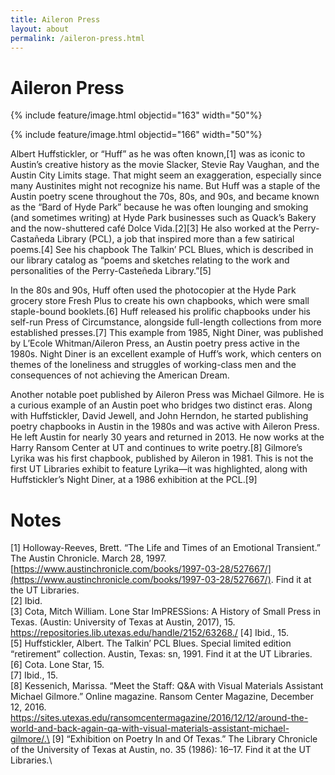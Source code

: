 ```yaml
---
title: Aileron Press
layout: about
permalink: /aileron-press.html
---
```

# Aileron Press
{% include feature/image.html objectid="163" width="50"%}

{% include feature/image.html objectid="166" width="50"%}

Albert Huffstickler, or “Huff” as he was often known,[1] was as iconic to Austin’s creative history as the movie Slacker, Stevie Ray Vaughan, and the Austin City Limits stage. That might seem an exaggeration, especially since many Austinites might not recognize his name. But Huff was a staple of the Austin poetry scene throughout the 70s, 80s, and 90s, and became known as the “Bard of Hyde Park” because he was often lounging and smoking (and sometimes writing) at Hyde Park businesses such as Quack’s Bakery and the now-shuttered café Dolce Vida.[2][3] He also worked at the Perry-Castañeda Library (PCL), a job that inspired more than a few satirical poems.[4] See his chapbook The Talkin’ PCL Blues, which is described in our library catalog as “poems and sketches relating to the work and personalities of the Perry-Casteñeda Library.”[5]

In the 80s and 90s, Huff often used the photocopier at the Hyde Park grocery store Fresh Plus to create his own chapbooks, which were small staple-bound booklets.[6] Huff released his prolific chapbooks under his self-run Press of Circumstance, alongside full-length collections from more established presses.[7] This example from 1985, Night Diner, was published by L’Ecole Whitman/Aileron Press, an Austin poetry press active in the 1980s. Night Diner is an excellent example of Huff’s work, which centers on themes of the loneliness and struggles of working-class men and the consequences of not achieving the American Dream.

Another notable poet published by Aileron Press was Michael Gilmore. He is a curious example of an Austin poet who bridges two distinct eras. Along with Huffstickler, David Jewell, and John Herndon, he started publishing poetry chapbooks in Austin in the 1980s and was active with Aileron Press. He left Austin for nearly 30 years and returned in 2013. He now works at the Harry Ransom Center at UT and continues to write poetry.[8] Gilmore’s Lyrika was his first chapbook, published by Aileron in 1981. This is not the first UT Libraries exhibit to feature Lyrika—it was highlighted, along with Huffstickler’s Night Diner, at a 1986 exhibition at the PCL.[9]

# Notes
[1] Holloway-Reeves, Brett. “The Life and Times of an Emotional Transient.” The Austin Chronicle. March 28, 1997. [https://www.austinchronicle.com/books/1997-03-28/527667/](https://www.austinchronicle.com/books/1997-03-28/527667/). Find it at the UT Libraries.\
[2] Ibid.\
[3] Cota, Mitch William. Lone Star ImPRESSions: A History of Small Press in Texas. (Austin: University of Texas at Austin, 2017), 15. https://repositories.lib.utexas.edu/handle/2152/63268./
[4] Ibid., 15.\
[5] Huffstickler, Albert. The Talkin’ PCL Blues. Special limited edition “retirement” collection. Austin, Texas: sn, 1991. Find it at the UT Libraries.\
[6] Cota. Lone Star, 15.\
[7] Ibid., 15.\
[8] Kessenich, Marissa. “Meet the Staff: Q&A with Visual Materials Assistant Michael Gilmore.” Online magazine. Ransom Center Magazine, December 12, 2016. https://sites.utexas.edu/ransomcentermagazine/2016/12/12/around-the-world-and-back-again-qa-with-visual-materials-assistant-michael-gilmore/.\
[9] “Exhibition on Poetry In and Of Texas.” The Library Chronicle of the University of Texas at Austin, no. 35 (1986): 16–17. Find it at the UT Libraries.\
